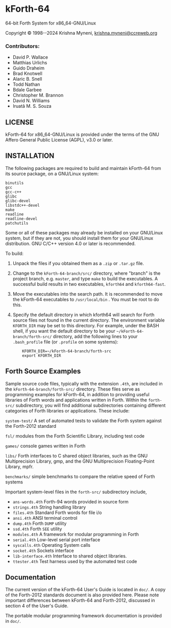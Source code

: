 # kForth-64
64-bit Forth System for x86_64-GNU/Linux

Copyright &copy; 1998--2024 Krishna Myneni, <krishna.myneni@ccreweb.org>

### Contributors:

*  David P. Wallace
*  Matthias Urlichs
*  Guido Draheim
*  Brad Knotwell
*  Alaric B. Snell
*  Todd Nathan
*  Bdale Garbee
*  Christopher M. Brannon
*  David N. Williams
*  Iruatã M. S. Souza

## LICENSE

kForth-64 for x86_64-GNU/Linux is provided under the terms of the GNU
Affero General Public License (AGPL), v3.0 or later.


## INSTALLATION 

The following packages are required to build and maintain kForth-64 from
its source package, on a GNU/Linux system:

    binutils
    gcc
    gcc-c++
    glibc
    glibc-devel
    libstdc++-devel
    make
    readline
    readline-devel
    patchutils

Some or all of these packages may already be installed on your GNU/Linux
system, but if they are not, you should install them for your GNU/Linux
distribution. GNU C/C++ version 4.0 or later is recommended.

To build:

1. Unpack the files if you obtained them as a `.zip` or `.tar.gz` file.

2. Change to the `kForth-64-branch/src/` directory, where "branch" is the project
   branch, e.g. `master`, and type `make` to build the executables. A successful
   build results in two executables, `kforth64` and `kforth64-fast`.

3. Move the executables into the search path. It is recommended to move
   the kForth-64 executables to `/usr/local/bin` . You must be root to do this.

4. Specify the default directory in which kforth64 will search for Forth source
   files not found in the current directory. The environment variable `KFORTH_DIR`
   may be set to this directory. For example, under the BASH shell, if you want
   the default directory to be your `~/kForth-64-branch/forth-src/` directory, add the
   following lines to your `.bash_profile` file (or `.profile` on some systems):

           KFORTH_DIR=~/kForth-64-branch/forth-src
           export KFORTH_DIR

## Forth Source Examples

Sample source code files, typically with the extension `.4th`, are
included in the `kForth-64-branch/forth-src/` directory. These files serve as
programming examples for kForth-64, in addition to providing useful
libraries of Forth words and applications written in Forth. Within the
`forth-src/` subdirectory, you will find additional subdirectories containing
different categories of Forth libraries or applications. These include:

`system-test/`     A set of automated tests to validate the Forth system against
                   the Forth-2012 standard

`fsl/`             modules from the Forth Scientific Library, including test code

`games/`           console games written in Forth

`libs/`            Forth interfaces to C shared object libraries, such as the
                   GNU Multiprecision Library, gmp, and the GNU Multiprecision
                   Floating-Point Library, mpfr.

`benchmarks/`      simple benchmarks to compare the relative speed of Forth systems


Important system-level files in the `forth-src/` subdirectory include,

* `ans-words.4th`   Forth-94 words provided in source form
* `strings.4th`     String handling library
* `files.4th`       Standard Forth words for file i/o
* `ansi.4th`        ANSI terminal control
* `dump.4th`        Forth `DUMP` utility
* `ssd.4th`         Forth `SEE` utility
* `modules.4th`     A framework for modular programming in Forth
* `serial.4th`      Low-level serial port interface
* `syscalls.4th`    Operating System calls
* `socket.4th`      Sockets interface
* `lib-interface.4th` Interface to shared object libraries.
* `ttester.4th`     Test harness used by the automated test code

## Documentation

The current version of the kForth-64 User's Guide is located in `doc/`. A copy of the Forth-2012 standards document is also provided here. Please note important differences between kForth-64 and Forth-2012, discussed in section 4 of the User's Guide.

The portable modular programming framework documentation is provided in `doc/`.

